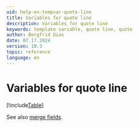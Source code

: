 ```yaml
---
uid: help-en-tempvar-quote-line
title: Variables for quote line
description: Variables for quote line
keywords: template variable, quote line, quote
author: Bergfrid Dias
date: 07.17.2024
version: 10.3
topic: reference
language: en
---
```


# Variables for quote line

[!include[Table](../../../../../common/includes/variable/table-quote-line.md)]

See also [merge fields][1].

<!-- Referenced links -->
[1]: ../merge-fields/index.md
